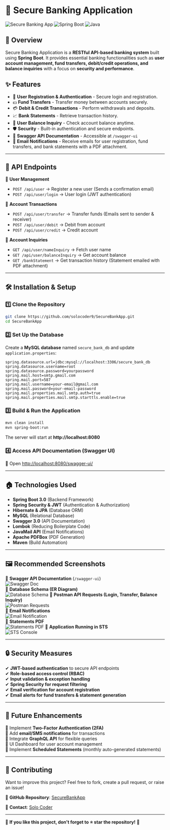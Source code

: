# 🏦 Secure Banking Application  
![Secure Banking App](https://img.shields.io/badge/Version-1.0-blue) ![Spring Boot](https://img.shields.io/badge/SpringBoot-3.0-green) ![Java](https://img.shields.io/badge/Java-17-orange)  

## 🚀 Overview  
Secure Banking Application is a **RESTful API-based banking system** built using **Spring Boot**. It provides essential banking functionalities such as **user account management, fund transfers, debit/credit operations, and balance inquiries** with a focus on **security and performance**.  

## ✨ Features
- 🔐 **User Registration & Authentication** - Secure login and registration.
- 💵 **Fund Transfers** - Transfer money between accounts securely.
- 💳 **Debit & Credit Transactions** - Perform withdrawals and deposits.
- 📈 **Bank Statements** - Retrieve transaction history.
- 👤 **User Balance Inquiry** - Check account balance anytime.
- 🛡️ **Security** - Built-in authentication and secure endpoints.
- 📜 **Swagger API Documentation** - Accessible at `/swagger-ui` 
- 📧 **Email Notifications** - Receive emails for user registration, fund transfers, and bank statements with a PDF attachment.

---

## 📱 API Endpoints  
🔹 **User Management**  
- `POST /api/user` → Register a new user (Sends a confirmation email)  
- `POST /api/user/login` → User login (JWT authentication)  

🔹 **Account Transactions**  
- `POST /api/user/transfer` → Transfer funds (Emails sent to sender & receiver)  
- `POST /api/user/debit` → Debit from account  
- `POST /api/user/credit` → Credit account  

🔹 **Account Inquiries**  
- `GET /api/user/nameInquiry` → Fetch user name  
- `GET /api/user/balanceInquiry` → Get account balance  
- `GET /bankStatement` → Get transaction history (Statement emailed with PDF attachment)  

---

## 🛠 Installation & Setup  

### 1️⃣ **Clone the Repository**  
```sh
git clone https://github.com/solocoder9/SecureBankApp.git
cd SecureBankApp
```

### 2️⃣ **Set Up the Database**  
Create a **MySQL database** named `secure_bank_db` and update `application.properties`:  
```properties
spring.datasource.url=jdbc:mysql://localhost:3306/secure_bank_db
spring.datasource.username=root
spring.datasource.password=yourpassword
spring.mail.host=smtp.gmail.com
spring.mail.port=587
spring.mail.username=your-email@gmail.com
spring.mail.password=your-email-password
spring.mail.properties.mail.smtp.auth=true
spring.mail.properties.mail.smtp.starttls.enable=true
```

### 3️⃣ **Build & Run the Application**  
```sh
mvn clean install
mvn spring-boot:run
```
The server will start at **http://localhost:8080**  

### 4️⃣ **Access API Documentation (Swagger UI)**  
📜 Open [http://localhost:8080/swagger-ui/](http://localhost:8080/swagger-ui/)  

---

## 🏠 Technologies Used  
- **Spring Boot 3.0** (Backend Framework)  
- **Spring Security & JWT** (Authentication & Authorization)  
- **Hibernate & JPA** (Database ORM)  
- **MySQL** (Relational Database)  
- **Swagger 3.0** (API Documentation)  
- **Lombok** (Reducing Boilerplate Code)  
- **JavaMail API** (Email Notifications)  
- **Apache PDFBox** (PDF Generation)  
- **Maven** (Build Automation)  

---

## 🖼 Recommended Screenshots  
🔹 **Swagger API Documentation** (`/swagger-ui`)  
![Swagger Doc](screenshots/swagger_ui.png)  
🔹 **Database Schema (ER Diagram)**  
![Database Schema](screenshots/db_schema.png)
🔹 **Postman API Requests (Login, Transfer, Balance Inquiry)**  
![Postman Requests](screenshots/postman_apis.png)  
🔹 **Email Notifications**  
![Email Notification](screenshots/email_notification.png)    
🔹 **Statements PDF**  
![Statements PDF](screenshots/statement_pdf.png) 
🔹 **Application Running in STS**  
![STS Console](screenshots/sts_console.png) 

---

## 🔒 Security Measures  
✔ **JWT-based authentication** to secure API endpoints  
✔ **Role-based access control (RBAC)**  
✔ **Input validation & exception handling**  
✔ **Spring Security for request filtering**  
✔ **Email verification for account registration**  
✔ **Email alerts for fund transfers & statement generation**  

---

## 🚀 Future Enhancements  
🔹 Implement **Two-Factor Authentication (2FA)**  
🔹 Add **email/SMS notifications** for transactions  
🔹 Integrate **GraphQL API** for flexible queries  
🔹 UI Dashboard for user account management  
🔹 Implement **Scheduled Statements** (monthly auto-generated statements)  

---

## 🤝 Contributing  
Want to improve this project? Feel free to fork, create a pull request, or raise an issue!  

🔗 **GitHub Repository**: [SecureBankApp](https://github.com/solocoder9/SecureBankApp)  

💎 **Contact**: [Solo Coder](mailto:solocoder9@gmail.com)  

---

🎯 **If you like this project, don't forget to ⭐ star the repository!** 🚀

